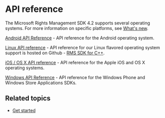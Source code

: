 # API reference

The Microsoft Rights Management SDK 4.2 supports several operating systems. For more information on specific platforms, see [What's new](release_notes.md).

[Android API Reference](xref:com.microsoft.rightsmanagement) - API reference for the Android operating system.

[Linux API reference](linux___c___api_reference.md) - API reference for our Linux flavored operating system support is hosted on Github - [RMS SDK for C++](http://azuread.github.io/rms-sdk-for-cpp/annotated.html).

[iOS / OS X API reference](xref:iOS) - API reference for the Apple iOS and OS X operating systems.

[Windows API Reference](xref:Microsoft.RightsManagement) - API reference for the Windows Phone and Windows Store Applications SDKs.

## Related topics ##

* [Get started](get_started.md)
 

 
